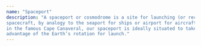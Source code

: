 ```yaml
---
name: "Spaceport"
description: "A spaceport or cosmodrome is a site for launching (or receiving)
spacecraft, by analogy to the seaport for ships or airport for aircraft. Based
in the famous Cape Canaveral, our spaceport is ideally situated to take
advantage of the Earth’s rotation for launch."
---
```

